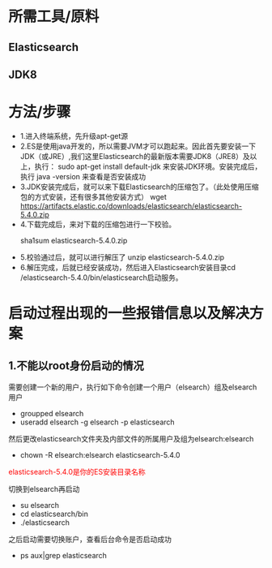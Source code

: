 # 所需工具/原料
## Elasticsearch
## JDK8

# 方法/步骤
* 1.进入终端系统，先升级apt-get源
* 2.ES是使用java开发的，所以需要JVM才可以跑起来。因此首先要安装一下JDK（或JRE）,我们这里Elasticsearch的最新版本需要JDK8（JRE8）及以上，执行：
sudo apt-get install default-jdk
来安装JDK环境。安装完成后，执行
java -version
来查看是否安装成功
* 3.JDK安装完成后，就可以来下载Elasticsearch的压缩包了。（此处使用压缩包的方式安装，还有很多其他安装方式）
wget https://artifacts.elastic.co/downloads/elasticsearch/elasticsearch-5.4.0.zip
* 4.下载完成后，来对下载的压缩包进行一下校验。<p>
sha1sum elasticsearch-5.4.0.zip
* 5.校验通过后，就可以进行解压了
unzip elasticsearch-5.4.0.zip
* 6.解压完成，后就已经安装成功，然后进入Elasticsearch安装目录cd /elasticsearch-5.4.0/bin/elasticsearch启动服务。

# 启动过程出现的一些报错信息以及解决方案
## 1.不能以root身份启动的情况

需要创建一个新的用户，执行如下命令创建一个用户（elsearch）组及elsearch用户

* groupped elsearch
* useradd elsearch -g elsearch -p elasticsearch

然后更改elasticsearch文件夹及内部文件的所属用户及组为elsearch:elsearch
* chown -R elsearch:elsearch elasticsearch-5.4.0
<font color='red'>
elasticsearch-5.4.0是你的ES安装目录名称
</font>

切换到elsearch再启动

* su elsearch
* cd elasticsearch/bin
* ./elasticsearch

之后启动需要切换账户，查看后台命令是否启动成功
* ps aux|grep elasticsearch

